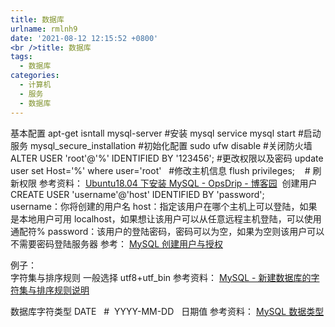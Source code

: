 ```yaml
---
title: 数据库
urlname: rmlnh9
date: '2021-08-12 12:15:52 +0800'
<br />title: 数据库
tags:
  - 数据库
categories:
  - 计算机
  - 服务
  - 数据库
---
```


基本配置
apt-get isntall mysql-server #安装 mysql
service mysql start #启动服务
mysql_secure_installation #初始化配置
sudo ufw disable #关闭防火墙
ALTER USER 'root'@'%' IDENTIFIED BY '123456'; #更改权限以及密码
update user set Host='%' where user='root'   #修改主机信息
flush privileges;    # 刷新权限
参考资料：
[Ubuntu18.04 下安装 MySQL - OpsDrip - 博客园](https://www.cnblogs.com/opsprobe/p/9126864.htmlis8I_Fa2mz_18h0JQXd0I02a)
​
创建用户  
CREATE USER 'username'@'host' IDENTIFIED BY 'password';  
username：你将创建的用户名
host：指定该用户在哪个主机上可以登陆，如果是本地用户可用 localhost，如果想让该用户可以从任意远程主机登陆，可以使用通配符%
password：该用户的登陆密码，密码可以为空，如果为空则该用户可以不需要密码登陆服务器
参考：
​[MySQL 创建用户与授权](https://www.cnblogs.com/zhongyehai/p/10695659.html)

例子：  
字符集与排序规则
一般选择 utf8+utf_bin
参考资料：
[MySQL - 新建数据库的字符集与排序规则说明](https://www.cnblogs.com/cxstudy/p/12106486.html)
​

数据库字符类型
DATE   #  YYYY-MM-DD   日期值
参考资料：
[MySQL 数据类型](https://www.runoob.com/mysql/mysql-data-types.html)
